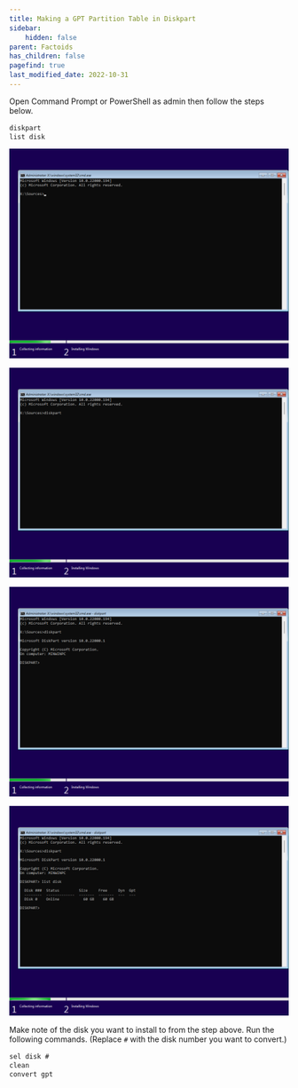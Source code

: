 ```yaml
---
title: Making a GPT Partition Table in Diskpart
sidebar:
    hidden: false
parent: Factoids
has_children: false
pagefind: true
last_modified_date: 2022-10-31
---
```




Open Command Prompt or PowerShell as admin then follow the steps below.

```
diskpart
list disk
```

![Windows 11-2021-10-05-15-09-53.png](../../../assets/install-11/windows-11-2021-10-05-15-09-53.png)

![Windows 11-2021-10-05-15-10-13.png](../../../assets/install-11/windows-11-2021-10-05-15-10-13.png)

![Windows 11-2021-10-05-15-10-24.png](../../../assets/install-11/windows-11-2021-10-05-15-10-24.png)

![Windows 11-2021-10-05-15-10-39.png](../../../assets/install-11/windows-11-2021-10-05-15-10-39.png)

Make note of the disk you want to install to from the step above. Run the following commands. (Replace `#` with the disk number you want to convert.) 

```
sel disk #
clean
convert gpt
```

